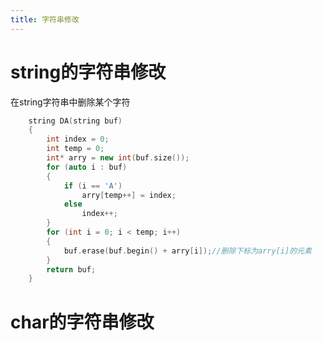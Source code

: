 ```yaml
---
title: 字符串修改
---
```


# string的字符串修改

在string字符串中删除某个字符

```c++
	string DA(string buf)
	{
		int index = 0;
		int temp = 0;
		int* arry = new int(buf.size());
		for (auto i : buf)
		{
			if (i == 'A')
				arry[temp++] = index;
			else
				index++;
		}
		for (int i = 0; i < temp; i++)
		{
			buf.erase(buf.begin() + arry[i]);//删除下标为arry[i]的元素
		}
		return buf;
	}
```



# char的字符串修改

